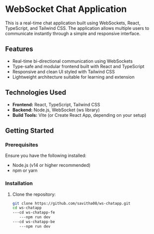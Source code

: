 # WebSocket Chat Application

This is a real-time chat application built using WebSockets, React, TypeScript, and Tailwind CSS. The application allows multiple users to communicate instantly through a simple and responsive interface.

## Features

- Real-time bi-directional communication using WebSockets
- Type-safe and modular frontend built with React and TypeScript
- Responsive and clean UI styled with Tailwind CSS
- Lightweight architecture suitable for learning and extension

## Technologies Used

- **Frontend:** React, TypeScript, Tailwind CSS
- **Backend:** Node.js, WebSocket (ws library)
- **Build Tools:** Vite (or Create React App, depending on your setup)

## Getting Started

### Prerequisites

Ensure you have the following installed:

- Node.js (v14 or higher recommended)
- npm or yarn

### Installation

1. Clone the repository:

   ```bash
   git clone https://github.com/savitha08/ws-chatapp.git
   cd ws-chatapp
   ---cd ws-chatapp-fe
      ---npm run dev
   ---cd ws-chatapp-be
      ---npm run dev
